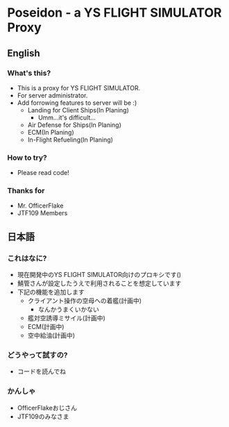 # Poseidon - a YS FLIGHT SIMULATOR Proxy
## English
### What's this?
* This is a proxy for YS FLIGHT SIMULATOR.
* For server administrator.
* Add forrowing features to server will be :)
	* Landing for Client Ships(In Planing)
		* Umm...it's difficult...
	* Air Defense for Ships(In Planing)
	* ECM(In Planing)
	* In-Flight Refueling(In Planing)

### How to try?
* Please read code!

### Thanks for
* Mr. OfficerFlake
* JTF109 Members

## 日本語
### これはなに?
* 現在開発中のYS FLIGHT SIMULATOR向けのプロキシです()
* 鯖管さんが設定したうえで利用されることを想定しています
* 下記の機能を追加します
	* クライアント操作の空母への着艦(計画中)
		* なんかうまくいかない
	* 艦対空誘導ミサイル(計画中)
	* ECM(計画中)
	* 空中給油(計画中)

### どうやって試すの?
* コードを読んでね

### かんしゃ
* OfficerFlakeおじさん
* JTF109のみなさま
